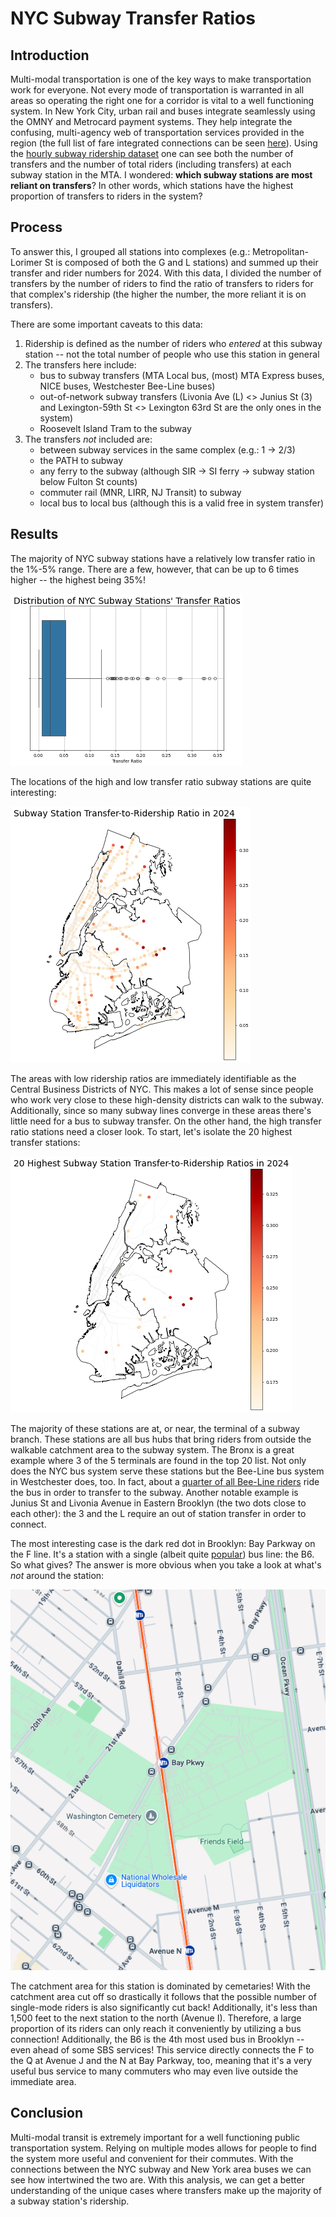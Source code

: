 # NYC Subway Transfer Ratios

## Introduction
Multi-modal transportation is one of the key ways to make transportation work for everyone. Not every mode of transportation is warranted in all areas so operating the right one for a corridor is vital to a well functioning system. In New York City, urban rail and buses integrate seamlessly using the OMNY and Metrocard payment systems. They help integrate the confusing, multi-agency web of transportation services provided in the region (the full list of fare integrated connections can be seen [here](https://en.wikipedia.org/wiki/New_York_City_transit_fares#Current_fares)). Using the [hourly subway ridership dataset](https://data.ny.gov/Transportation/MTA-Subway-Hourly-Ridership-2020-2024/wujg-7c2s/about_data) one can see both the number of transfers and the number of total riders (including transfers) at each subway station in the MTA. I wondered: **which subway stations are most reliant on transfers**? In other words, which stations have the highest proportion of transfers to riders in the system?  

## Process
To answer this, I grouped all stations into complexes (e.g.: Metropolitan-Lorimer St is composed of both the G and L stations) and summed up their transfer and rider numbers for 2024. With this data, I divided the number of transfers by the number of riders to find the ratio of transfers to riders for that complex's ridership (the higher the number, the more reliant it is on transfers). 

There are some important caveats to this data:
1. Ridership is defined as the number of riders who *entered* at this subway station -- not the total number of people who use this station in general
2. The transfers here include:
    - bus to subway transfers (MTA Local bus, (most) MTA Express buses, NICE buses, Westchester Bee-Line buses)
    - out-of-network subway transfers (Livonia Ave (L) <> Junius St (3) and Lexington-59th St <> Lexington 63rd St are the only ones in the system)
    - Roosevelt Island Tram to the subway
3. The transfers *not* included are:
    - between subway services in the same complex (e.g.: 1 -> 2/3)
    - the PATH to subway
    - any ferry to the subway (although SIR -> SI ferry -> subway station below Fulton St counts)
    - commuter rail (MNR, LIRR, NJ Transit) to subway
    - local bus to local bus (although this is a valid free in system transfer)
 
## Results
The majority of NYC subway stations have a relatively low transfer ratio in the 1%-5% range. There are a few, however, that can be up to 6 times higher -- the highest being 35%! 

![](saved_data/distribution_of_station_transfer_ratios.png)

The locations of the high and low transfer ratio subway stations are quite interesting: 

![](saved_data/all_station_transfer_ratios.png)

The areas with low ridership ratios are immediately identifiable as the Central Business Districts of NYC. This makes a lot of sense since people who work very close to these high-density districts can walk to the subway. Additionally, since so many subway lines converge in these areas there's little need for a bus to subway transfer. On the other hand, the high transfer ratio stations need a closer look. To start, let's isolate the 20 highest transfer stations: 

![](saved_data/top_20_station_transfer_ratios.png)

The majority of these stations are at, or near, the terminal of a subway branch. These stations are all bus hubs that bring riders from outside the walkable catchment area to the subway system. The Bronx is a great example where 3 of the 5 terminals are found in the top 20 list. Not only does the NYC bus system serve these stations but the Bee-Line bus system in Westchester does, too. In fact, about a [quarter of all Bee-Line riders](https://tstc.org/wp-content/uploads/2024/07/2024-07-08_Buzz-on-the-Bee-Line-2.0.pdf) ride the bus in order to transfer to the subway. Another notable example is Junius St and Livonia Avenue in Eastern Brooklyn (the two dots close to each other): the 3 and the L require an out of station transfer in order to connect. 

The most interesting case is the dark red dot in Brooklyn: Bay Parkway on the F line. It's a station with a single (albeit quite [popular](https://www.mta.info/document/113336)) bus line: the B6. So what gives? The answer is more obvious when you take a look at what's *not* around the station: 

![](saved_data/Bay_Pkwy_screenshot.png)

The catchment area for this station is dominated by cemetaries! With the catchment area cut off so drastically it follows that the possible number of single-mode riders is also significantly cut back! Additionally, it's less than 1,500 feet to the next station to the north (Avenue I). Therefore, a large proportion of its riders can only reach it conveniently by utilizing a bus connection! Additionally, the B6 is the 4th most used bus in Brooklyn -- even ahead of some SBS services! This service directly connects the F to the Q at Avenue J and the N at Bay Parkway, too, meaning that it's a very useful bus service to many commuters who may even live outside the immediate area.  

## Conclusion
Multi-modal transit is extremely important for a well functioning public transportation system. Relying on multiple modes allows for people to find the system more useful and convenient for their commutes. With the connections between the NYC subway and New York area buses we can see how intertwined the two are. With this analysis, we can get a better understanding of the unique cases where transfers make up the majority of a subway station's ridership. 
